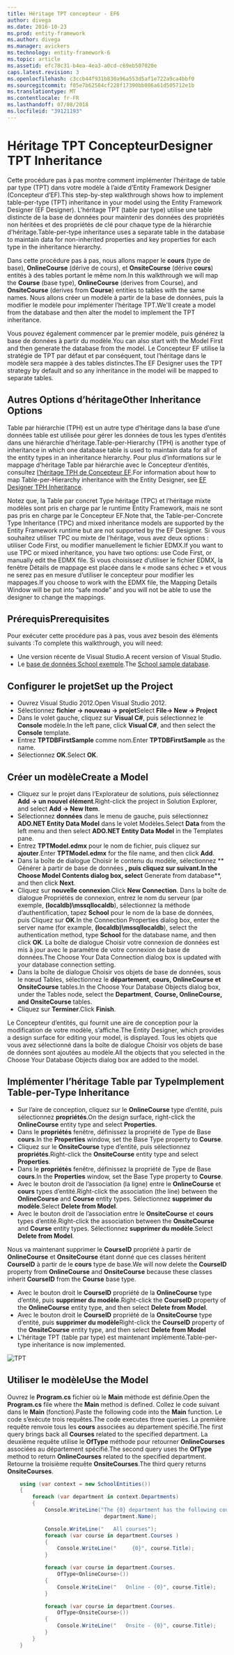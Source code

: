 ```yaml
---
title: Héritage TPT concepteur - EF6
author: divega
ms.date: 2016-10-23
ms.prod: entity-framework
ms.author: divega
ms.manager: avickers
ms.technology: entity-framework-6
ms.topic: article
ms.assetid: efc78c31-b4ea-4ea3-a0cd-c69eb507020e
caps.latest.revision: 3
ms.openlocfilehash: c3ccb44f931b830a96a553d5af1e722a9ca4bbf0
ms.sourcegitcommit: f05e7b62584cf228f17390bb086a61d505712e1b
ms.translationtype: MT
ms.contentlocale: fr-FR
ms.lasthandoff: 07/08/2018
ms.locfileid: "39121193"
---
```

# <a name="designer-tpt-inheritance"></a><span data-ttu-id="65549-102">Héritage TPT Concepteur</span><span class="sxs-lookup"><span data-stu-id="65549-102">Designer TPT Inheritance</span></span>
<span data-ttu-id="65549-103">Cette procédure pas à pas montre comment implémenter l’héritage de table par type (TPT) dans votre modèle à l’aide d’Entity Framework Designer (Concepteur d’EF).</span><span class="sxs-lookup"><span data-stu-id="65549-103">This step-by-step walkthrough shows how to implement table-per-type (TPT) inheritance in your model using the Entity Framework Designer (EF Designer).</span></span> <span data-ttu-id="65549-104">L'héritage TPT (table par type) utilise une table distincte de la base de données pour maintenir des données des propriétés non héritées et des propriétés de clé pour chaque type de la hiérarchie d'héritage.</span><span class="sxs-lookup"><span data-stu-id="65549-104">Table-per-type inheritance uses a separate table in the database to maintain data for non-inherited properties and key properties for each type in the inheritance hierarchy.</span></span>

<span data-ttu-id="65549-105">Dans cette procédure pas à pas, nous allons mapper le **cours** (type de base), **OnlineCourse** (dérive de cours), et **OnsiteCourse** (dérive **cours**) entités à des tables portant le même nom.</span><span class="sxs-lookup"><span data-stu-id="65549-105">In this walkthrough we will map the **Course** (base type), **OnlineCourse** (derives from Course), and **OnsiteCourse** (derives from **Course**) entities to tables with the same names.</span></span> <span data-ttu-id="65549-106">Nous allons créer un modèle à partir de la base de données, puis la modifier le modèle pour implémenter l’héritage TPT.</span><span class="sxs-lookup"><span data-stu-id="65549-106">We'll create a model from the database and then alter the model to implement the TPT inheritance.</span></span>

<span data-ttu-id="65549-107">Vous pouvez également commencer par le premier modèle, puis générez la base de données à partir du modèle.</span><span class="sxs-lookup"><span data-stu-id="65549-107">You can also start with the Model First and then generate the database from the model.</span></span> <span data-ttu-id="65549-108">Le Concepteur EF utilise la stratégie de TPT par défaut et par conséquent, tout l’héritage dans le modèle sera mappée à des tables distinctes.</span><span class="sxs-lookup"><span data-stu-id="65549-108">The EF Designer uses the TPT strategy by default and so any inheritance in the model will be mapped to separate tables.</span></span>

## <a name="other-inheritance-options"></a><span data-ttu-id="65549-109">Autres Options d’héritage</span><span class="sxs-lookup"><span data-stu-id="65549-109">Other Inheritance Options</span></span>

<span data-ttu-id="65549-110">Table par hiérarchie (TPH) est un autre type d’héritage dans la base d’une données table est utilisée pour gérer les données de tous les types d’entités dans une hiérarchie d’héritage.</span><span class="sxs-lookup"><span data-stu-id="65549-110">Table-per-Hierarchy (TPH) is another type of inheritance in which one database table is used to maintain data for all of the entity types in an inheritance hierarchy.</span></span>  <span data-ttu-id="65549-111">Pour plus d’informations sur le mappage d’héritage Table par hiérarchie avec le Concepteur d’entités, consultez [l’héritage TPH de Concepteur EF](~/ef6/modeling/designer/inheritance/tph.md).</span><span class="sxs-lookup"><span data-stu-id="65549-111">For information about how to map Table-per-Hierarchy inheritance with the Entity Designer, see [EF Designer TPH Inheritance](~/ef6/modeling/designer/inheritance/tph.md).</span></span> 

<span data-ttu-id="65549-112">Notez que, la Table par concret Type héritage (TPC) et l’héritage mixte modèles sont pris en charge par le runtime Entity Framework, mais ne sont pas pris en charge par le Concepteur EF.</span><span class="sxs-lookup"><span data-stu-id="65549-112">Note that, the Table-per-Concrete Type Inheritance (TPC) and mixed inheritance models are supported by the Entity Framework runtime but are not supported by the EF Designer.</span></span> <span data-ttu-id="65549-113">Si vous souhaitez utiliser TPC ou mixte de l’héritage, vous avez deux options : utiliser Code First, ou modifier manuellement le fichier EDMX.</span><span class="sxs-lookup"><span data-stu-id="65549-113">If you want to use TPC or mixed inheritance, you have two options: use Code First, or manually edit the EDMX file.</span></span> <span data-ttu-id="65549-114">Si vous choisissez d’utiliser le fichier EDMX, la fenêtre Détails de mappage est placée dans le « mode sans échec » et vous ne serez pas en mesure d’utiliser le concepteur pour modifier les mappages.</span><span class="sxs-lookup"><span data-stu-id="65549-114">If you choose to work with the EDMX file, the Mapping Details Window will be put into “safe mode” and you will not be able to use the designer to change the mappings.</span></span>

## <a name="prerequisites"></a><span data-ttu-id="65549-115">Prérequis</span><span class="sxs-lookup"><span data-stu-id="65549-115">Prerequisites</span></span>

<span data-ttu-id="65549-116">Pour exécuter cette procédure pas à pas, vous avez besoin des éléments suivants :</span><span class="sxs-lookup"><span data-stu-id="65549-116">To complete this walkthrough, you will need:</span></span>

- <span data-ttu-id="65549-117">Une version récente de Visual Studio.</span><span class="sxs-lookup"><span data-stu-id="65549-117">A recent version of Visual Studio.</span></span>
- <span data-ttu-id="65549-118">Le [base de données School exemple](~/ef6/resources/school-database.md).</span><span class="sxs-lookup"><span data-stu-id="65549-118">The [School sample database](~/ef6/resources/school-database.md).</span></span>

## <a name="set-up-the-project"></a><span data-ttu-id="65549-119">Configurer le projet</span><span class="sxs-lookup"><span data-stu-id="65549-119">Set up the Project</span></span>

-   <span data-ttu-id="65549-120">Ouvrez Visual Studio 2012.</span><span class="sxs-lookup"><span data-stu-id="65549-120">Open Visual Studio 2012.</span></span>
-   <span data-ttu-id="65549-121">Sélectionnez **fichier -&gt; nouveau -&gt; projet**</span><span class="sxs-lookup"><span data-stu-id="65549-121">Select **File-&gt; New -&gt; Project**</span></span>
-   <span data-ttu-id="65549-122">Dans le volet gauche, cliquez sur **Visual C\#**, puis sélectionnez le **Console** modèle.</span><span class="sxs-lookup"><span data-stu-id="65549-122">In the left pane, click **Visual C\#**, and then select the **Console** template.</span></span>
-   <span data-ttu-id="65549-123">Entrez **TPTDBFirstSample** comme nom.</span><span class="sxs-lookup"><span data-stu-id="65549-123">Enter **TPTDBFirstSample** as the name.</span></span>
-   <span data-ttu-id="65549-124">Sélectionnez **OK**.</span><span class="sxs-lookup"><span data-stu-id="65549-124">Select **OK**.</span></span>

## <a name="create-a-model"></a><span data-ttu-id="65549-125">Créer un modèle</span><span class="sxs-lookup"><span data-stu-id="65549-125">Create a Model</span></span>

-   <span data-ttu-id="65549-126">Cliquez sur le projet dans l’Explorateur de solutions, puis sélectionnez **Add -&gt; un nouvel élément**.</span><span class="sxs-lookup"><span data-stu-id="65549-126">Right-click the project in Solution Explorer, and select **Add -&gt; New Item**.</span></span>
-   <span data-ttu-id="65549-127">Sélectionnez **données** dans le menu de gauche, puis sélectionnez **ADO.NET Entity Data Model** dans le volet Modèles.</span><span class="sxs-lookup"><span data-stu-id="65549-127">Select **Data** from the left menu and then select **ADO.NET Entity Data Model** in the Templates pane.</span></span>
-   <span data-ttu-id="65549-128">Entrez **TPTModel.edmx** pour le nom de fichier, puis cliquez sur **ajouter**.</span><span class="sxs-lookup"><span data-stu-id="65549-128">Enter **TPTModel.edmx** for the file name, and then click **Add**.</span></span>
-   <span data-ttu-id="65549-129">Dans la boîte de dialogue Choisir le contenu du modèle, sélectionnez ** Générer à partir de base de données **, puis cliquez sur **suivant**.</span><span class="sxs-lookup"><span data-stu-id="65549-129">In the Choose Model Contents dialog box, select** Generate from database**, and then click **Next**.</span></span>
-   <span data-ttu-id="65549-130">Cliquez sur **nouvelle connexion**.</span><span class="sxs-lookup"><span data-stu-id="65549-130">Click **New Connection**.</span></span>
    <span data-ttu-id="65549-131">Dans la boîte de dialogue Propriétés de connexion, entrez le nom du serveur (par exemple, **(localdb)\\mssqllocaldb**), sélectionnez la méthode d’authentification, tapez **School** pour le nom de la base de données, puis Cliquez sur **OK**.</span><span class="sxs-lookup"><span data-stu-id="65549-131">In the Connection Properties dialog box, enter the server name (for example, **(localdb)\\mssqllocaldb**), select the authentication method, type **School** for the database name, and then click **OK**.</span></span>
    <span data-ttu-id="65549-132">La boîte de dialogue Choisir votre connexion de données est mis à jour avec le paramètre de votre connexion de base de données.</span><span class="sxs-lookup"><span data-stu-id="65549-132">The Choose Your Data Connection dialog box is updated with your database connection setting.</span></span>
-   <span data-ttu-id="65549-133">Dans la boîte de dialogue Choisir vos objets de base de données, sous le nœud Tables, sélectionnez le **département**, **cours, OnlineCourse et OnsiteCourse** tables.</span><span class="sxs-lookup"><span data-stu-id="65549-133">In the Choose Your Database Objects dialog box, under the Tables node, select the **Department**, **Course, OnlineCourse, and OnsiteCourse** tables.</span></span>
-   <span data-ttu-id="65549-134">Cliquez sur **Terminer**.</span><span class="sxs-lookup"><span data-stu-id="65549-134">Click **Finish**.</span></span>

<span data-ttu-id="65549-135">Le Concepteur d’entités, qui fournit une aire de conception pour la modification de votre modèle, s’affiche.</span><span class="sxs-lookup"><span data-stu-id="65549-135">The Entity Designer, which provides a design surface for editing your model, is displayed.</span></span> <span data-ttu-id="65549-136">Tous les objets que vous avez sélectionné dans la boîte de dialogue Choisir vos objets de base de données sont ajoutées au modèle.</span><span class="sxs-lookup"><span data-stu-id="65549-136">All the objects that you selected in the Choose Your Database Objects dialog box are added to the model.</span></span>

## <a name="implement-table-per-type-inheritance"></a><span data-ttu-id="65549-137">Implémenter l’héritage Table par Type</span><span class="sxs-lookup"><span data-stu-id="65549-137">Implement Table-per-Type Inheritance</span></span>

-   <span data-ttu-id="65549-138">Sur l’aire de conception, cliquez sur le **OnlineCourse** type d’entité, puis sélectionnez **propriétés**.</span><span class="sxs-lookup"><span data-stu-id="65549-138">On the design surface, right-click the **OnlineCourse** entity type and select **Properties**.</span></span>
-   <span data-ttu-id="65549-139">Dans le **propriétés** fenêtre, définissez la propriété de Type de Base **cours**.</span><span class="sxs-lookup"><span data-stu-id="65549-139">In the **Properties** window, set the Base Type property to **Course**.</span></span>
-   <span data-ttu-id="65549-140">Cliquez sur le **OnsiteCourse** type d’entité, puis sélectionnez **propriétés**.</span><span class="sxs-lookup"><span data-stu-id="65549-140">Right-click the **OnsiteCourse** entity type and select **Properties**.</span></span>
-   <span data-ttu-id="65549-141">Dans le **propriétés** fenêtre, définissez la propriété de Type de Base **cours**.</span><span class="sxs-lookup"><span data-stu-id="65549-141">In the **Properties** window, set the Base Type property to **Course**.</span></span>
-   <span data-ttu-id="65549-142">Avec le bouton droit de l’association (la ligne) entre le **OnlineCourse** et **cours** types d’entité.</span><span class="sxs-lookup"><span data-stu-id="65549-142">Right-click the association (the line) between the **OnlineCourse** and **Course** entity types.</span></span>
    <span data-ttu-id="65549-143">Sélectionnez **supprimer du modèle**.</span><span class="sxs-lookup"><span data-stu-id="65549-143">Select **Delete from Model**.</span></span>
-   <span data-ttu-id="65549-144">Avec le bouton droit de l’association entre le **OnsiteCourse** et **cours** types d’entité.</span><span class="sxs-lookup"><span data-stu-id="65549-144">Right-click the association between the **OnsiteCourse** and **Course** entity types.</span></span>
    <span data-ttu-id="65549-145">Sélectionnez **supprimer du modèle**.</span><span class="sxs-lookup"><span data-stu-id="65549-145">Select **Delete from Model**.</span></span>

<span data-ttu-id="65549-146">Nous va maintenant supprimer le **CourseID** propriété à partir de **OnlineCourse** et **OnsiteCourse** étant donné que ces classes héritent **CourseID** à partir de le **cours** type de base.</span><span class="sxs-lookup"><span data-stu-id="65549-146">We will now delete the **CourseID** property from **OnlineCourse** and **OnsiteCourse** because these classes inherit **CourseID** from the **Course** base type.</span></span>

-   <span data-ttu-id="65549-147">Avec le bouton droit le **CourseID** propriété de la **OnlineCourse** type d’entité, puis **supprimer du modèle**.</span><span class="sxs-lookup"><span data-stu-id="65549-147">Right-click the **CourseID** property of the **OnlineCourse** entity type, and then select **Delete from Model**.</span></span>
-   <span data-ttu-id="65549-148">Avec le bouton droit le **CourseID** propriété de la **OnsiteCourse** type d’entité, puis **supprimer du modèle**</span><span class="sxs-lookup"><span data-stu-id="65549-148">Right-click the **CourseID** property of the **OnsiteCourse** entity type, and then select **Delete from Model**</span></span>
-   <span data-ttu-id="65549-149">L'héritage TPT (table par type) est maintenant implémenté.</span><span class="sxs-lookup"><span data-stu-id="65549-149">Table-per-type inheritance is now implemented.</span></span>

![TPT](~/ef6/media/tpt.png)

## <a name="use-the-model"></a><span data-ttu-id="65549-151">Utiliser le modèle</span><span class="sxs-lookup"><span data-stu-id="65549-151">Use the Model</span></span>

<span data-ttu-id="65549-152">Ouvrez le **Program.cs** fichier où le **Main** méthode est définie.</span><span class="sxs-lookup"><span data-stu-id="65549-152">Open the **Program.cs** file where the **Main** method is defined.</span></span> <span data-ttu-id="65549-153">Collez le code suivant dans le **Main** (fonction).</span><span class="sxs-lookup"><span data-stu-id="65549-153">Paste the following code into the **Main** function.</span></span> <span data-ttu-id="65549-154">Le code s’exécute trois requêtes.</span><span class="sxs-lookup"><span data-stu-id="65549-154">The code executes three queries.</span></span> <span data-ttu-id="65549-155">La première requête renvoie tous les **cours** associées au département spécifié.</span><span class="sxs-lookup"><span data-stu-id="65549-155">The first query brings back all **Courses** related to the specified department.</span></span> <span data-ttu-id="65549-156">La deuxième requête utilise le **OfType** méthode pour retourner **OnlineCourses** associées au département spécifié.</span><span class="sxs-lookup"><span data-stu-id="65549-156">The second query uses the **OfType** method to return **OnlineCourses** related to the specified department.</span></span> <span data-ttu-id="65549-157">Retourne la troisième requête **OnsiteCourses**.</span><span class="sxs-lookup"><span data-stu-id="65549-157">The third query returns **OnsiteCourses**.</span></span>

``` csharp
    using (var context = new SchoolEntities())
    {
        foreach (var department in context.Departments)
        {
            Console.WriteLine("The {0} department has the following courses:",
                               department.Name);

            Console.WriteLine("   All courses");
            foreach (var course in department.Courses )
            {
                Console.WriteLine("     {0}", course.Title);
            }

            foreach (var course in department.Courses.
                OfType<OnlineCourse>())
            {
                Console.WriteLine("   Online - {0}", course.Title);
            }

            foreach (var course in department.Courses.
                OfType<OnsiteCourse>())
            {
                Console.WriteLine("   Onsite - {0}", course.Title);
            }
        }
    }
```
